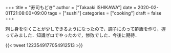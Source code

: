 +++
title = "寿司もどき"
author = ["Takaaki ISHIKAWA"]
date = 2020-02-01T21:08:00+09:00
tags = ["sushi"]
categories = ["cooking"]
draft = false
+++

刺し身を引くことが少しできるようになったので，調子にのって酢飯を作り，握ってみました．知識ゼロでやったので，惨敗でした．今後に期待．

{{< tweet 1223549177054912513 >}}
